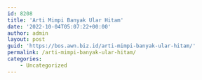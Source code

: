 ```yaml
---
id: 8208
title: 'Arti Mimpi Banyak Ular Hitam'
date: '2022-10-04T05:07:22+00:00'
author: admin
layout: post
guid: 'https://bos.awn.biz.id/arti-mimpi-banyak-ular-hitam/'
permalink: /arti-mimpi-banyak-ular-hitam/
categories:
    - Uncategorized
---
```


